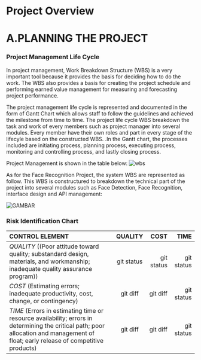 # Project Overview

# A.PLANNING THE PROJECT


### **Project Management Life Cycle**
In project management, Work Breakdown Structure (WBS) is a very important tool 
because it provides the basis for deciding how to do the work. The WBS also provides a basis 
for creating the project schedule and performing earned value management for measuring and 
forecasting project performance.


The project management life cycle is represented and documented in the form of Gantt Chart which
allows staff to follow the guidelines and achieved the milestone from time to time. The project
life cycle WBS breakdown the task and work of every members such as project manager into several modules. Every member have their own roles and part in every stage of the lifecyle based on the constructed WBS.
.In the Gantt chart, the processes included are initiating 
process, planning process, executing process, monitoring and controlling process, and lastly 
closing process.

Project Management is shown in the table below:
![wbs](https://user-images.githubusercontent.com/121369021/211588932-dfd26309-8883-4d53-a8a6-9cf32ce1a6f7.png)

As for the Face Recognition Project, the system WBS are represented as follow. This WBS is constructured to breakdown the technical part of the project into several modules such as Face Detection, Face Recognition, interface design and API management:

![GAMBAR](https://user-images.githubusercontent.com/121369021/211601484-75baf904-121c-4246-bd56-0af0f6d7d5cd.png)

### **Risk Identification Chart**
| CONTROL ELEMENT | QUALITY | COST | TIME |
| :---         |     :---:      |          ---: |          ---: | 
| *QUALITY* ((Poor attitude toward quality; substandard design, materials, and workmanship; inadequate quality assurance program))   | git status     | git status    | git status    |
| *COST* (Estimating errors; inadequate productivity, cost, change, or contingency)    | git diff       | git diff      | git status    |
| *TIME* (Errors in estimating time or resource availability; errors in determining the critical path; poor allocation and management of float; early release of competitive products)     | git diff       | git diff      | git status    |
